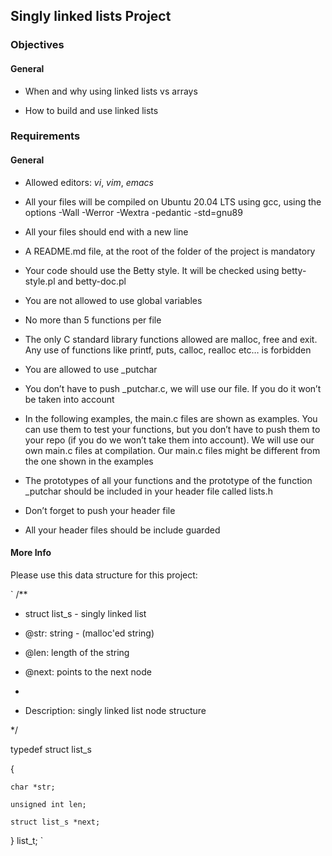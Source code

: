 ## Singly linked lists Project

### Objectives

#### General

- When and why using linked lists vs arrays

- How to build and use linked lists

### Requirements

#### General

- Allowed editors: _vi_, _vim_, _emacs_

- All your files will be compiled on Ubuntu 20.04 LTS using gcc, using the options -Wall -Werror -Wextra -pedantic -std=gnu89

- All your files should end with a new line

- A README.md file, at the root of the folder of the project is mandatory

- Your code should use the Betty style. It will be checked using betty-style.pl and betty-doc.pl

- You are not allowed to use global variables

- No more than 5 functions per file

- The only C standard library functions allowed are malloc, free and exit. Any use of functions like printf, puts, calloc, realloc etc… is forbidden

- You are allowed to use _putchar

- You don’t have to push _putchar.c, we will use our file. If you do it won’t be taken into account

- In the following examples, the main.c files are shown as examples. You can use them to test your functions, but you don’t have to push them to your repo (if you do we won’t take them into account). We will use our own main.c files at compilation. Our main.c files might be different from the one shown in the examples

- The prototypes of all your functions and the prototype of the function _putchar should be included in your header file called lists.h

- Don’t forget to push your header file

- All your header files should be include guarded

#### More Info

Please use this data structure for this project:


`
/**

 * struct list_s - singly linked list
 
 * @str: string - (malloc'ed string)
 
 * @len: length of the string
 
 * @next: points to the next node
 
 *
 
 * Description: singly linked list node structure
 
 */
 
typedef struct list_s

{

    char *str;
    
    unsigned int len;
    
    struct list_s *next;
    
} list_t;
`
